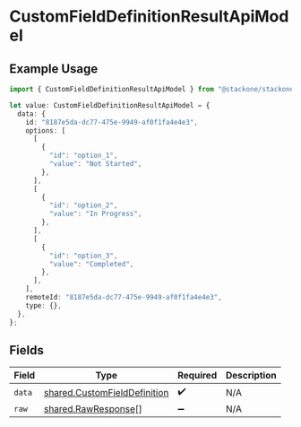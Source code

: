 # CustomFieldDefinitionResultApiModel

## Example Usage

```typescript
import { CustomFieldDefinitionResultApiModel } from "@stackone/stackone-client-ts/sdk/models/shared";

let value: CustomFieldDefinitionResultApiModel = {
  data: {
    id: "8187e5da-dc77-475e-9949-af0f1fa4e4e3",
    options: [
      [
        {
          "id": "option_1",
          "value": "Not Started",
        },
      ],
      [
        {
          "id": "option_2",
          "value": "In Progress",
        },
      ],
      [
        {
          "id": "option_3",
          "value": "Completed",
        },
      ],
    ],
    remoteId: "8187e5da-dc77-475e-9949-af0f1fa4e4e3",
    type: {},
  },
};
```

## Fields

| Field                                                                               | Type                                                                                | Required                                                                            | Description                                                                         |
| ----------------------------------------------------------------------------------- | ----------------------------------------------------------------------------------- | ----------------------------------------------------------------------------------- | ----------------------------------------------------------------------------------- |
| `data`                                                                              | [shared.CustomFieldDefinition](../../../sdk/models/shared/customfielddefinition.md) | :heavy_check_mark:                                                                  | N/A                                                                                 |
| `raw`                                                                               | [shared.RawResponse](../../../sdk/models/shared/rawresponse.md)[]                   | :heavy_minus_sign:                                                                  | N/A                                                                                 |